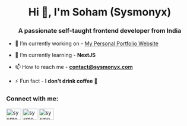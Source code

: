 <h1 align="center">Hi 👋, I'm Soham (Sysmonyx)</h1>
<h3 align="center">A passionate self-taught frontend developer from India</h3>

- 🔭 I’m currently working on - [My Personal Portfolio Website](https://sysmonyx.com)

- 🌱 I’m currently learning - **NextJS**

- 📫 How to reach me - **contact@sysmonyx.com**

- ⚡ Fun fact - **I don't drink coffee 🙂**

<h3 align="left">Connect with me:</h3>
<p align="left">
<a href="https://twitter.com/sysmonyx" target="blank"><img align="center" src="https://raw.githubusercontent.com/rahuldkjain/github-profile-readme-generator/master/src/images/icons/Social/twitter.svg" alt="sysmonyx" height="30" width="40" /></a>
<a href="https://fb.com/sysmonyx" target="blank"><img align="center" src="https://raw.githubusercontent.com/rahuldkjain/github-profile-readme-generator/master/src/images/icons/Social/facebook.svg" alt="sysmonyx" height="30" width="40" /></a>
<a href="https://instagram.com/sysmonyx" target="blank"><img align="center" src="https://raw.githubusercontent.com/rahuldkjain/github-profile-readme-generator/master/src/images/icons/Social/instagram.svg" alt="sysmonyx" height="30" width="40" /></a>
</p>
